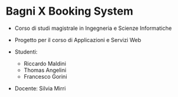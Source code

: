 # Bagni X Booking System

 - Corso di studi magistrale in Ingegneria e Scienze Informatiche

 - Progetto per il corso di Applicazioni e Servizi Web

 - Studenti:
    - Riccardo Maldini
    - Thomas Angelini
    - Francesco Gorini
    
 - Docente: Silvia Mirri
